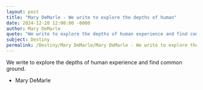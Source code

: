 ```yaml
---
layout: post
title: "Mary DeMarle - We write to explore the depths of human"
date: 2024-12-28 12:00:00 -0000
author: Mary DeMarle
quote: "We write to explore the depths of human experience and find common ground."
subject: Destiny
permalink: /Destiny/Mary DeMarle/Mary DeMarle - We write to explore the depths of human
---
```


We write to explore the depths of human experience and find common ground.

- Mary DeMarle
